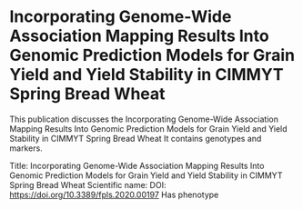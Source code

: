 # Incorporating Genome-Wide Association Mapping Results Into Genomic Prediction Models for Grain Yield and Yield Stability in CIMMYT Spring Bread Wheat

This publication discusses the Incorporating Genome-Wide Association Mapping Results Into Genomic Prediction Models for Grain Yield and Yield Stability in CIMMYT Spring Bread Wheat
It contains  genotypes and  markers.

Title: Incorporating Genome-Wide Association Mapping Results Into Genomic Prediction Models for Grain Yield and Yield Stability in CIMMYT Spring Bread Wheat
Scientific name: 
DOI: https://doi.org/10.3389/fpls.2020.00197
Has phenotype 

